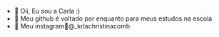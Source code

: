 - 🌷 Oii, Eu sou a Carla :)
- 🥀 Meu github é voltado por enquanto para meus estudos na escola
- 🪻 Meu instagram🩷@_krlachristinacomh
